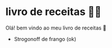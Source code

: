 # livro de receitas :man_cook:

Olá! bem vindo ao meu livro de receitas :wave:

- Strogonoff de frango (ok)

  
